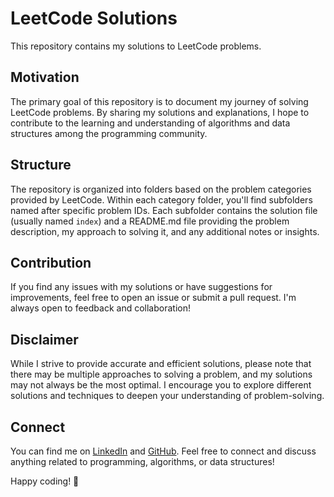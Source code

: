 # LeetCode Solutions

This repository contains my solutions to LeetCode problems.

## Motivation

The primary goal of this repository is to document my journey of solving LeetCode problems. By sharing my solutions and explanations, I hope to contribute to the learning and understanding of algorithms and data structures among the programming community.

## Structure

The repository is organized into folders based on the problem categories provided by LeetCode. Within each category folder, you'll find subfolders named after specific problem IDs. Each subfolder contains the solution file (usually named `index`) and a README.md file providing the problem description, my approach to solving it, and any additional notes or insights.

## Contribution

If you find any issues with my solutions or have suggestions for improvements, feel free to open an issue or submit a pull request. I'm always open to feedback and collaboration!

## Disclaimer

While I strive to provide accurate and efficient solutions, please note that there may be multiple approaches to solving a problem, and my solutions may not always be the most optimal. I encourage you to explore different solutions and techniques to deepen your understanding of problem-solving.

## Connect

You can find me on [LinkedIn](https://www.linkedin.com/in/lucas-fonzo) and [GitHub](https://github.com/Lucas-Fonzo). Feel free to connect and discuss anything related to programming, algorithms, or data structures!

Happy coding! 🚀
